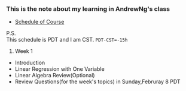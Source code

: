 ### This is the note about my learning in AndrewNg's class

* [Schedule of Course](https://class.coursera.org/ml-008/wiki/CourseSchedule)

P.S.<br>
This schedule is PDT and I am CST. `PDT-CST=-15h`

1. Week 1
* Introduction
* Linear Regression with One Variable
* Linear Algebra Review(Optional)
* Review Questions(for the week's topics) in Sunday,Februray 8 PDT
